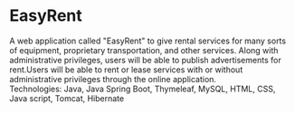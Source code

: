 # EasyRent
A web application called "EasyRent" to give rental services for many sorts of equipment, proprietary transportation, and other services. Along with administrative privileges, users will be able to publish advertisements for rent.Users will be able to rent or lease services with or without administrative privileges through the online application.   
Technologies: Java, Java Spring Boot, Thymeleaf, MySQL, HTML, CSS, Java script, Tomcat, Hibernate
